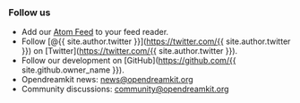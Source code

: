 
### Follow us

* Add our [Atom Feed](../atom.xml) to your feed reader.
* Follow [@{{ site.author.twitter }}](https://twitter.com/{{ site.author.twitter }}) on [Twitter](https://twitter.com/{{ site.author.twitter }}).
* Follow our development on [GitHub](https://github.com/{{ site.github.owner_name }}).
* Opendreamkit news: [news@opendreamkit.org](https://listes.services.cnrs.fr/wws/info/opendreamkit-news)
* Community discussions: [community@opendreamkit.org](https://listes.services.cnrs.fr/wws/info/opendreamkit-community)

